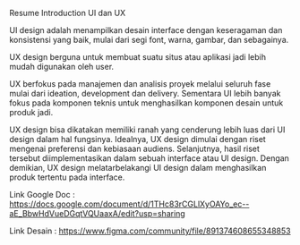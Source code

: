 Resume Introduction UI dan UX

UI design adalah menampilkan desain interface dengan keseragaman dan konsistensi yang baik, mulai dari segi font, warna, gambar, dan sebagainya.

UX design berguna untuk membuat suatu situs atau aplikasi jadi lebih mudah digunakan oleh user. 

UX berfokus pada manajemen dan analisis proyek melalui seluruh fase mulai dari ideation, development dan delivery. Sementara UI lebih banyak fokus pada komponen teknis untuk menghasilkan komponen desain untuk produk jadi. 

UX design bisa dikatakan memiliki ranah yang cenderung lebih luas dari UI design dalam hal fungsinya. Idealnya, UX design dimulai dengan riset mengenai preferensi dan kebiasaan audiens. Selanjutnya, hasil riset tersebut diimplementasikan dalam sebuah interface atau UI design. Dengan demikian, UX design melatarbelakangi UI design dalam menghasilkan produk tertentu pada interface. 

Link Google Doc : https://docs.google.com/document/d/1THc83rCGLlXyOAYo_ec--aE_BbwHdVueDGqtVQUaaxA/edit?usp=sharing

Link Desain : https://www.figma.com/community/file/891374608655348853